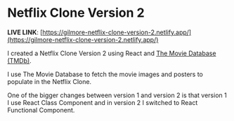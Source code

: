 # Netflix Clone Version 2

**LIVE LINK**: [https://gilmore-netflix-clone-version-2.netlify.app/](https://gilmore-netflix-clone-version-2.netlify.app/)

I created a Netflix Clone Version 2 using React and [The Movie Database (TMDb)](https://www.themoviedb.org/).

I use The Movie Database to fetch the movie images and posters to populate in the Netflix Clone.

One of the bigger changes between version 1 and version 2 is that version 1 I use React Class Component and in version 2 I switched to React Functional Component.
